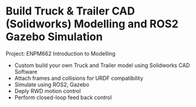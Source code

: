 # Build Truck & Trailer CAD (Solidworks) Modelling and ROS2 Gazebo Simulation
Project: ENPM662 Introduction to Modelling

* Custom build your own Truck and Trailer model using Solidworks CAD Software
* Attach frames and collisions for URDF compatibility
* Simulate using ROS2, Gazebo
* Deply RWD motion control
* Perform closed-loop feed back control
